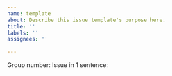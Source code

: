 ```yaml
---
name: template
about: Describe this issue template's purpose here.
title: ''
labels: ''
assignees: ''

---
```


Group number:
Issue in 1 sentence:
